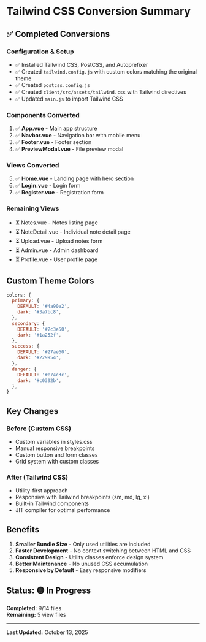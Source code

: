# Tailwind CSS Conversion Summary

## ✅ Completed Conversions

### Configuration & Setup
- ✅ Installed Tailwind CSS, PostCSS, and Autoprefixer
- ✅ Created `tailwind.config.js` with custom colors matching the original theme
- ✅ Created `postcss.config.js`
- ✅ Created `client/src/assets/tailwind.css` with Tailwind directives
- ✅ Updated `main.js` to import Tailwind CSS

### Components Converted
1. ✅ **App.vue** - Main app structure
2. ✅ **Navbar.vue** - Navigation bar with mobile menu
3. ✅ **Footer.vue** - Footer section
4. ✅ **PreviewModal.vue** - File preview modal

### Views Converted
5. ✅ **Home.vue** - Landing page with hero section
6. ✅ **Login.vue** - Login form
7. ✅ **Register.vue** - Registration form

### Remaining Views
- ⏳ Notes.vue - Notes listing page
- ⏳ NoteDetail.vue - Individual note detail page  
- ⏳ Upload.vue - Upload notes form
- ⏳ Admin.vue - Admin dashboard
- ⏳ Profile.vue - User profile page

## Custom Theme Colors

```js
colors: {
  primary: {
    DEFAULT: '#4a90e2',
    dark: '#3a7bc8',
  },
  secondary: {
    DEFAULT: '#2c3e50',
    dark: '#1a252f',
  },
  success: {
    DEFAULT: '#27ae60',
    dark: '#229954',
  },
  danger: {
    DEFAULT: '#e74c3c',
    dark: '#c0392b',
  },
}
```

## Key Changes

### Before (Custom CSS)
- Custom variables in styles.css
- Manual responsive breakpoints
- Custom button and form classes
- Grid system with custom classes

### After (Tailwind CSS)
- Utility-first approach
- Responsive with Tailwind breakpoints (sm, md, lg, xl)
- Built-in Tailwind components
- JIT compiler for optimal performance

## Benefits

1. **Smaller Bundle Size** - Only used utilities are included
2. **Faster Development** - No context switching between HTML and CSS
3. **Consistent Design** - Utility classes enforce design system
4. **Better Maintenance** - No unused CSS accumulation
5. **Responsive by Default** - Easy responsive modifiers

## Status: 🟡 In Progress

**Completed:** 9/14 files  
**Remaining:** 5 view files

---

**Last Updated:** October 13, 2025

